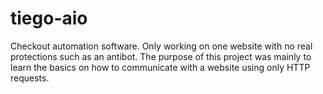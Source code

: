 # tiego-aio
Checkout automation software. Only working on one website with no real protections such as an antibot.
The purpose of this project was mainly to learn the basics on how to communicate with a website using only HTTP requests.
